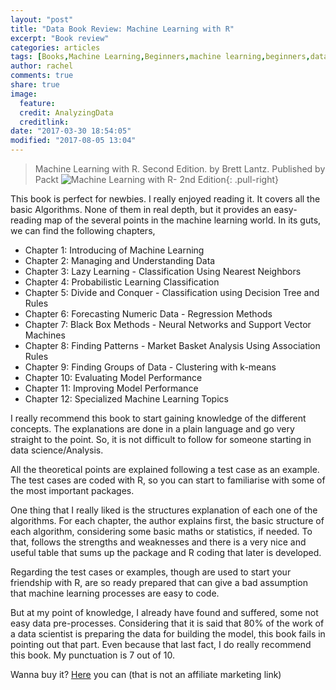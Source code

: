 ```yaml
---
layout: "post"
title: "Data Book Review: Machine Learning with R"
excerpt: "Book review"
categories: articles
tags: [Books,Machine Learning,Beginners,machine learning,beginners,data science,algorithm,programming R,Self-learning,Trees,Forecasting,Patterns,Market Basket Analysis]
author: rachel
comments: true
share: true
image:
  feature:
  credit: AnalyzingData
  creditlink:
date: "2017-03-30 18:54:05"
modified: "2017-08-05 13:04"
---
```


> Machine Learning with R.
> Second Edition.
> by Brett Lantz.
> Published by Packt
 ![Machine Learning with R- 2nd Edition]({{site.url}}/images/books/m_l_with_r.jpg){: .pull-right}

This book is perfect for newbies. I really enjoyed reading it. It covers all the basic Algorithms. None of them in real depth, but it provides an easy-reading map of the several points in the machine learning world.
In its guts, we can find the following chapters,
- Chapter 1: Introducing of Machine Learning
- Chapter 2: Managing and Understanding Data
- Chapter 3: Lazy Learning - Classification Using Nearest Neighbors
- Chapter 4: Probabilistic Learning Classification
- Chapter 5: Divide and Conquer - Classification using Decision Tree and Rules
- Chapter 6: Forecasting Numeric Data - Regression Methods
- Chapter 7: Black Box Methods - Neural Networks and Support Vector Machines
- Chapter 8: Finding Patterns - Market Basket Analysis Using Association Rules
- Chapter 9: Finding Groups of Data - Clustering with k-means
- Chapter 10: Evaluating Model Performance
- Chapter 11: Improving Model Performance
- Chapter 12: Specialized Machine Learning Topics

I really recommend this book to start gaining knowledge of the different concepts. The explanations are done in a plain language and go very straight to the point. So, it is not difficult to follow for someone starting in data science/Analysis.

All the theoretical points are explained following a test case as an example. The test cases are coded with R, so you can start to familiarise with some of the most important packages.

One thing that I really liked is the structures explanation of each one of the algorithms. For each chapter, the author explains first, the basic structure of each algorithm, considering some basic maths or statistics, if needed. To that, follows the strengths and weaknesses and there is a very nice and useful table that sums up the package and R coding that later is developed.

Regarding the test cases or examples, though are used to start your friendship with R, are so ready prepared that can give a bad assumption that machine learning processes are easy to code.

But at my point of knowledge, I already have found and suffered, some not easy data pre-processes. Considering that it is said that 80% of the work of a data scientist is preparing the data for building the model, this book fails in pointing out that part. Even because that last fact, I do really recommend this book. My punctuation is 7 out of 10.

Wanna buy it? [Here][66126b9b] you can (that is not an affiliate marketing link)

  [66126b9b]: https://www.amazon.com/Machine-Learning-Second-Brett-Lantz/dp/1784393908/ref=sr_1_fkmr1_1?ie=UTF8&qid=1501933147&sr=8-1-fkmr1&keywords=brett+lentz+machine+learning "Machine Learning with R - Second Edition"
